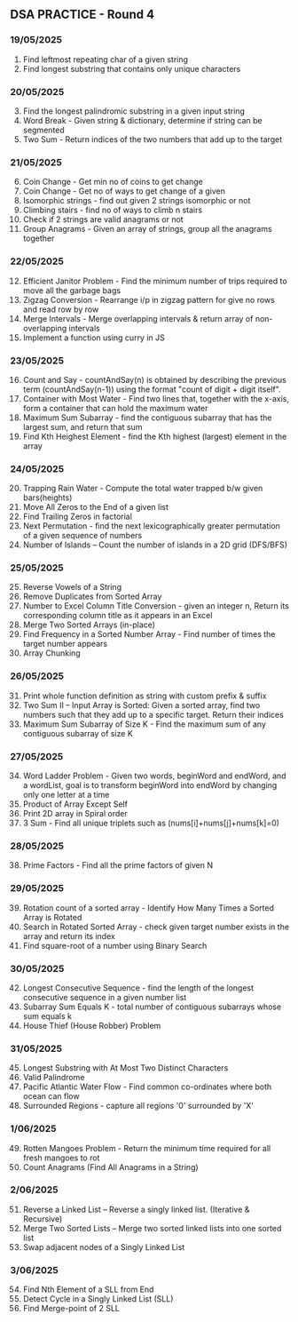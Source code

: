 ## DSA PRACTICE - Round 4

### 19/05/2025
1. Find leftmost repeating char of a given string
2. Find longest substring that contains only unique characters

### 20/05/2025
3. Find the longest palindromic substring in a given input string
4. Word Break - Given string & dictionary, determine if string can be segmented
5. Two Sum - Return indices of the two numbers that add up to the target

### 21/05/2025
6. Coin Change - Get min no of coins to get change
7. Coin Change - Get no of ways to get change of a given
8. Isomorphic strings - find out given 2 strings isomorphic or not
9. Climbing stairs - find no of ways to climb n stairs
10. Check if 2 strings are valid anagrams or not
11. Group Anagrams - Given an array of strings, group all the anagrams together

### 22/05/2025
12. Efficient Janitor Problem - Find the minimum number of trips required to move all the garbage bags
13. Zigzag Conversion - Rearrange i/p in zigzag pattern for give no rows and read row by row
14. Merge Intervals - Merge overlapping intervals & return array of non-overlapping intervals
15. Implement a function using curry in JS

### 23/05/2025
16. Count and Say - countAndSay(n) is obtained by describing the previous term (countAndSay(n-1)) using the format "count of digit + digit itself".
17. Container with Most Water - Find two lines that, together with the x-axis, form a container that can hold the maximum water
18. Maximum Sum Subarray - find the contiguous subarray that has the largest sum, and return that sum
19. Find Kth Heighest Element - find the Kth highest (largest) element in the array

### 24/05/2025
20. Trapping Rain Water - Compute the total water trapped b/w given bars(heights)
21. Move All Zeros to the End of a given list
22. Find Trailing Zeros in factorial
23. Next Permutation - find the next lexicographically greater permutation of a given sequence of numbers
24. Number of Islands – Count the number of islands in a 2D grid (DFS/BFS)

### 25/05/2025
25. Reverse Vowels of a String
26. Remove Duplicates from Sorted Array
27. Number to Excel Column Title Conversion - given an integer n, Return its corresponding column title as it appears in an Excel
28. Merge Two Sorted Arrays (in-place)
29. Find Frequency in a Sorted Number Array - Find number of times the target number appears
30. Array Chunking

### 26/05/2025
31. Print whole function definition as string with custom prefix & suffix
32. Two Sum II – Input Array is Sorted: Given a sorted array, find two numbers such that they add up to a specific target. Return their indices
33. Maximum Sum Subarray of Size K - Find the maximum sum of any contiguous subarray of size K

### 27/05/2025
34. Word Ladder Problem - Given two words, beginWord and endWord, and a wordList, goal is to transform beginWord into endWord by changing only one letter at a time
35. Product of Array Except Self
36. Print 2D array in Spiral order
37. 3 Sum - Find all unique triplets such as (nums[i]+nums[j]+nums[k]=0)

### 28/05/2025
38. Prime Factors - Find all the prime factors of given N

### 29/05/2025
39. Rotation count of a sorted array - Identify How Many Times a Sorted Array is Rotated
40. Search in Rotated Sorted Array - check given target number exists in the array and return its index
41. Find square-root of a number using Binary Search

### 30/05/2025
42. Longest Consecutive Sequence - find the length of the longest consecutive sequence in a given number list
43. Subarray Sum Equals K - total number of contiguous subarrays whose sum equals k
44. House Thief (House Robber) Problem

### 31/05/2025
45. Longest Substring with At Most Two Distinct Characters
46. Valid Palindrome
47. Pacific Atlantic Water Flow - Find common co-ordinates where both ocean can flow
48. Surrounded Regions - capture all regions '0' surrounded by 'X'

### 1/06/2025
49. Rotten Mangoes Problem -  Return the minimum time required for all fresh mangoes to rot
50. Count Anagrams (Find All Anagrams in a String)

### 2/06/2025
51. Reverse a Linked List – Reverse a singly linked list. (Iterative & Recursive)
52. Merge Two Sorted Lists – Merge two sorted linked lists into one sorted list
53. Swap adjacent nodes of a Singly Linked List

### 3/06/2025
54. Find Nth Element of a SLL from End
55. Detect Cycle in a Singly Linked List (SLL)
56. Find Merge-point of 2 SLL
